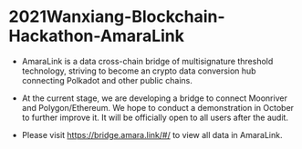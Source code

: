 # 2021Wanxiang-Blockchain-Hackathon-AmaraLink

- AmaraLink is a data cross-chain bridge of multisignature threshold technology, striving to become an crypto data conversion hub connecting Polkadot and other public chains. 
- At the current stage, we are developing a bridge to connect Moonriver and Polygon/Ethereum. We hope to conduct a demonstration in October to further improve it. 
It will be officially open to all users after the audit.

- Please visit https://bridge.amara.link/#/ to view all data in AmaraLink.
